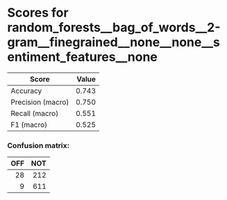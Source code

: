 # Scores for random_forests__bag_of_words__2-gram__finegrained__none__none__sentiment_features__none
|      Score      |Value|
|-----------------|----:|
|Accuracy         |0.743|
|Precision (macro)|0.750|
|Recall (macro)   |0.551|
|F1 (macro)       |0.525|

### Confusion matrix:
|OFF|NOT|
|--:|--:|
| 28|212|
|  9|611|
